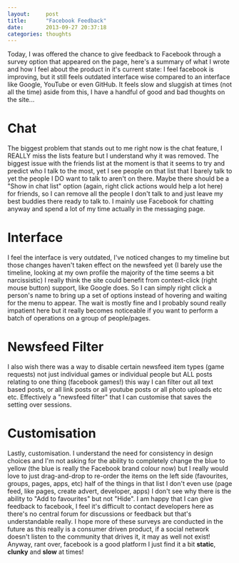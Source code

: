 ```yaml
---
layout:     post
title:      "Facebook Feedback"
date:       2013-09-27 20:37:18
categories: thoughts
---
```

Today, I was offered the chance to give feedback to Facebook through a survey option that appeared on the page, here's a summary of what I wrote and how I feel about the product in it's current state: I feel facebook is improving, but it still feels outdated interface wise compared to an interface like Google, YouTube or even GitHub. It feels slow and sluggish at times (not all the time) aside from this, I have a handful of good and bad thoughts on the site...
<!--more-->

# Chat

The biggest problem that stands out to me right now is the chat feature, I REALLY miss the lists feature but I understand why it was removed. The biggest issue with the friends list at the moment is that it seems to try and predict who I talk to the most, yet I see people on that list that I barely talk to yet the people I DO want to talk to aren't on there. Maybe there should be a "Show in chat list" option (again, right click actions would help a lot here) for friends, so I can remove all the people I don't talk to and just leave my best buddies there ready to talk to. I mainly use Facebook for chatting anyway and spend a lot of my time actually in the messaging page. 

# Interface

I feel the interface is very outdated, I've noticed changes to my timeline but those changes haven't taken effect on the newsfeed yet (I barely use the timeline, looking at my own profile the majority of the time seems a bit narcissistic) I really think the site could benefit from context-click (right mouse button) support, like Google does. So I can simply right click a person's name to bring up a set of options instead of hovering and waiting for the menu to appear. The wait is mostly fine and I probably sound really impatient here but it really becomes noticeable if you want to perform a batch of operations on a group of people/pages. 

# Newsfeed Filter

I also wish there was a way to disable certain newsfeed item types (game requests) not just individual games or individual people but ALL posts relating to one thing (facebook games!) this way I can filter out all text based posts, or all link posts or all youtube posts or all photo uploads etc etc. Effectively a "newsfeed filter" that I can customise that saves the setting over sessions. 

# Customisation

Lastly, customisation. I understand the need for consistency in design choices and I'm not asking for the ability to completely change the blue to yellow (the blue is really the Facebook brand colour now) but I really would love to just drag-and-drop to re-order the items on the left side (favourites, groups, pages, apps, etc) half of the things in that list I don't even use (page feed, like pages, create advert, developer, apps) I don't see why there is the ability to "Add to favourites" but not "Hide". I am happy that I can give feedback to facebook, I feel it's difficult to contact developers here as there's no central forum for discussions or feedback but that's understandable really. I hope more of these surveys are conducted in the future as this really is a consumer driven product, if a social network doesn't listen to the community that drives it, it may as well not exist! Anyway, rant over, facebook is a good platform I just find it a bit **static**, **clunky** and **slow** at times!

